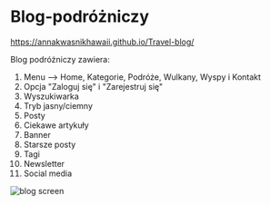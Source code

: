 # Blog-podróżniczy

https://annakwasnikhawaii.github.io/Travel-blog/

Blog podróżniczy zawiera:
1. Menu --> Home, Kategorie, Podróże, Wulkany, Wyspy i Kontakt
2. Opcja "Zaloguj się" i "Zarejestruj się"
3. Wyszukiwarka
4. Tryb jasny/ciemny
5. Posty
6. Ciekawe artykuły
7. Banner
8. Starsze posty
9. Tagi
10. Newsletter
11. Social media
    

![blog screen](https://github.com/user-attachments/assets/ecdf9480-0404-4275-88d4-e9b3773bf307)



